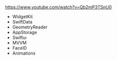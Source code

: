 https://www.youtube.com/watch?v=Qb2mP3TSnU0

- WidgetKit
- SwiftData
- GeometryReader
- AppStorage
- Swiftuı
- MVVM
- FaceID
- Animations
